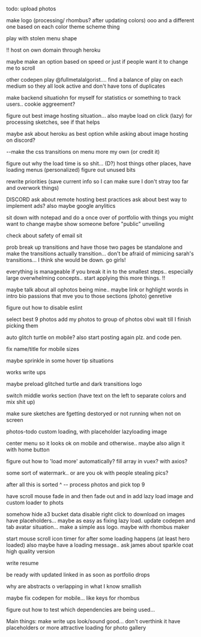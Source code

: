 todo:
upload photos

make logo (processing/ rhombus? after updating colors) ooo and a different one based on each color theme scheme thing 

play with stolen menu shape

!! host on own domain through heroku

maybe make an option based on speed or just if people want it to change me to scroll

other codepen play @fullmetalalgorist....
find a balance of play on each medium so they all look active and don't have tons of duplicates

make backend situatiohn for myself for statistics or something to track users.. cookie aggreement?

figure  out best image hosting situation...
also maybe load on click (lazy) for processing sketches, see if that  helps

maybe ask about heroku as best option while asking about image hosting on discord?

--make the css transitions on menu more my own (or credit it)

figure out why the load time is so shit... (D?) host things other places, have loading menus (personalized)
figure out unused bits

rewrite  priorities (save current info so I can make sure I don't stray too far and overwork things)

DISCORD
ask about remote hosting best practices
ask about best way to implement ads?
also maybe google anylitics

sit down with notepad and do a once over of portfolio with things you might want to change maybe show someone before "public" unveiling

check about safety of email sit

prob break up transitions and have those two pages be standalone and make the transitions actually transition... don't be afraid of mimicing sarah's transitions... I think she would be down.  go girls!


everything is manageable if you break it in to the smallest steps.. especially large overwhelming concepts.. start applying this more things. !!

maybe talk about all ophotos being mine.. maybe link or hghlight words in intro bio passions that mve you to those sections (photo) genretive

figure out how to disable eslint 

select best 9 photos
add my photos to group of photos obvi wait till I finish picking them 

 auto glitch turtle on mobile?  also start posting again plz. and code pen.

 fix name/title for mobile sizes

 maybe sprinkle in some hover tip situations

 works write ups

 maybe preload glitched turtle and dark transitions logo

 switch middle works section (have text on the left to separate colors and mix shit up)

 make sure sketches are fgetting destoryed or not running when not  on screen

 photos-todo
 custom loading, with placeholder lazyloading image

 center menu so it looks ok on mobile and otherwise.. maybe also align it with home button

figure out how to 'load more' automatically? fill array in vuex? with axios? 

some sort of watermark.. or are you ok with people stealing pics?

after all this is sorted ^
-- process photos and pick top 9 

have scroll mouse fade in and then fade out and in
add lazy  load image and custom loader to phots

somehow hide a3 bucket data
disable right click to download on images
have placeholders... maybe as easy as fixing lazy load.
update codepen and tab avatar situation... make a simple ass logo. maybe with rhombus maker 

start mouse scroll icon timer for after some loading happens (at least hero loaded) also maybe have a loading message.. 
ask james about sparkle coat high quality version

write resume

be ready with updated linked in as soon as portfolio  drops

why are abstracts o verlapping in  what I know smallish

maybe fix codepen for mobile... like keys for rhombus

figure out how to test which dependencies are being used...

Main things:  make write ups look/sound good... don't overthink it
have placeholders or more attractive loading for photo gallery